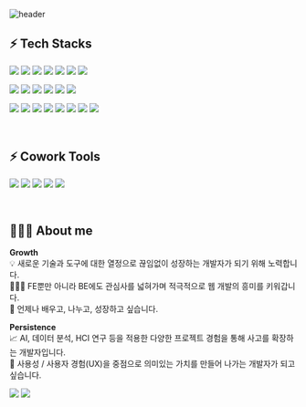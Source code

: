 ![header](https://capsule-render.vercel.app/api?type=soft&color=auto&height=200&section=header&text=Hello,%20I'm%20DAYEON%20👩🏻‍💻&fontSize=30&animation=twinkling)  
            

## ⚡ Tech Stacks 

<img src="https://img.shields.io/badge/vue-4FC08D?style=flat-square&logo=vue&logoColor=white"/> <img src="https://img.shields.io/badge/react-61DAFB?style=flat-square&logo=react&logoColor=white"/> <img src="https://img.shields.io/badge/Next.js-000000?style=flat&logo=Next.js&logoColor=white"/> <img src="https://img.shields.io/badge/typescript-3178C6?style=flat-square&logo=typescript&logoColor=white"/> <img src="https://img.shields.io/badge/javascript-F7DF1E?style=flat-square&logo=javascript&logoColor=white"/> <img src="https://img.shields.io/badge/html5-E34F26?style=flat-square&logo=html5&logoColor=white"/> <img src="https://img.shields.io/badge/css3-1572B6?style=flat-square&logo=css3&logoColor=white"/> 

<img src="https://img.shields.io/badge/quasar-050A14?style=flat-square&logo=quasar&logoColor=white"/> <img src="https://img.shields.io/badge/bootstrap-7952B3?style=flat-square&logo=bootstrap&logoColor=white"/> <img src="https://img.shields.io/badge/vuetify-1867C0?style=flat-square&logo=vuetify&logoColor=white"/> <img src="https://img.shields.io/badge/sass-CC6699?style=flat-square&logo=sass&logoColor=white"/> <img src="https://img.shields.io/badge/prettier-673AB8?style=flat-square&logo=prettier&logoColor=white"/> <img src="https://img.shields.io/badge/eslint-4B32C3?style=flat-square&logo=eslint&logoColor=white"/>

<img src="https://img.shields.io/badge/springboot-6DB33F?style=flat-square&logo=springboot&logoColor=white"/> <img src="https://img.shields.io/badge/kotlin-7F52FF?style=flat-square&logo=kotlin&logoColor=white"/> <img src="https://img.shields.io/badge/springsecurity-6DB33F?style=flat-square&logo=springsecurity&logoColor=white"/> <img src="https://img.shields.io/badge/swagger-85EA2D?style=flat-square&logo=swagger&logoColor=white"/> <img src="https://img.shields.io/badge/postman-FF6C37?style=flat-square&logo=postman&logoColor=white"/> <img src="https://img.shields.io/badge/mysql-4479A1?style=flat-square&logo=mysql&logoColor=white"/> <img src="https://img.shields.io/badge/influxdb-22ADF6?style=flat-square&logo=influxdb&logoColor=white"/> <img src="https://img.shields.io/badge/grafana-F46800?style=flat-square&logo=grafana&logoColor=white"/>


<br>

## ⚡ Cowork Tools
<img src="https://img.shields.io/badge/github-181717?style=flat-square&logo=github&logoColor=white"/> <img src="https://img.shields.io/badge/gitlab-FC6D26?style=flat-square&logo=gitlab&logoColor=white"/> <img src="https://img.shields.io/badge/figma-F24E1E?style=flat-square&logo=figma&logoColor=white"/> <img src="https://img.shields.io/badge/notion-000000?style=flat-square&logo=notion&logoColor=white"/> <img src="https://img.shields.io/badge/slack-4A154B?style=flat-square&logo=slack&logoColor=white"/>

<br>

## 👩🏻‍💻 About me
<p>
<b>Growth</b><br>
💡 새로운 기술과 도구에 대한 열정으로 끊임없이 성장하는 개발자가 되기 위해 노력합니다.<br>
🧑🏻‍💻 FE뿐만 아니라 BE에도 관심사를 넓혀가며 적극적으로 웹 개발의 흥미를 키워갑니다.<br>
🌱 언제나 배우고, 나누고, 성장하고 싶습니다.<br>
</p>

<p>
<b>Persistence</b><br>
📈 AI, 데이터 분석, HCI 연구 등을 적용한 다양한 프로젝트 경험을 통해 사고를 확장하는 개발자입니다.<br>
🌈 사용성 / 사용자 경험(UX)을 중점으로 의미있는 가치를 만들어 나가는 개발자가 되고 싶습니다.<br>
</p>

<a href="https://velog.io/@kimdayeon37"><img src="https://img.shields.io/badge/velog-20C997?style=flat-square&logo=velog&logoColor=white&link=https://velog.io/@kimdayeon37"/></a> <a href="https://portfolio-rho-two-46.vercel.app/" target="_blank"><img src="https://img.shields.io/badge/resume-E4405F?style=flat"/></a>


<!--
**kimdayeon37/kimdayeon37** is a ✨ _special_ ✨ repository because its `README.md` (this file) appears on your GitHub profile.
![Top Langs](https://github-readme-stats.vercel.app/api/top-langs/?username=kimdayeon37&layout=compact) 
Here are some ideas to get you started:

- 🔭 I’m currently working on ...
- 🌱 I’m currently learning ...
- 👯 I’m looking to collaborate on ...
- 🤔 I’m looking for help with ...
- 💬 Ask me about ...
- 📫 How to reach me: ...
- 😄 Pronouns: ...
- ⚡ Fun fact: ...
-->
